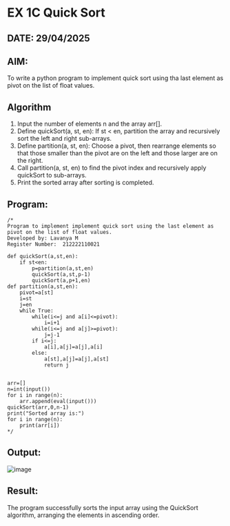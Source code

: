 # EX 1C Quick Sort
## DATE: 29/04/2025
## AIM:
To write a python program to implement quick sort using tha last element as pivot on the list of float values.

## Algorithm
1. Input the number of elements n and the array arr[].
2. Define quickSort(a, st, en): If st < en, partition the array and recursively sort the left and right sub-arrays.
3. Define partition(a, st, en): Choose a pivot, then rearrange elements so that those smaller than the pivot are on the left and those larger are on the right.
4. Call partition(a, st, en) to find the pivot index and recursively apply quickSort to sub-arrays.
5. Print the sorted array after sorting is completed.
   

## Program:
```
/*
Program to implement implement quick sort using the last element as pivot on the list of float values.
Developed by: Lavanya M
Register Number:  212222110021

def quickSort(a,st,en):
    if st<en:
        p=partition(a,st,en)
        quickSort(a,st,p-1)
        quickSort(a,p+1,en)
def partition(a,st,en):
    pivot=a[st]
    i=st
    j=en
    while True:
        while(i<=j and a[i]<=pivot):
            i=i+1
        while(i<=j and a[j]>=pivot):
            j=j-1
        if i<=j:
            a[i],a[j]=a[j],a[i]
        else:
            a[st],a[j]=a[j],a[st]
            return j


arr=[]
n=int(input())
for i in range(n):
    arr.append(eval(input()))
quickSort(arr,0,n-1)
print("Sorted array is:")
for i in range(n):
    print(arr[i])
*/
```

## Output:
![image](https://github.com/user-attachments/assets/e681c2eb-953a-46f5-9828-274e922fabcc)



## Result:
The program successfully sorts the input array using the QuickSort algorithm, arranging the elements in ascending order.
